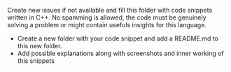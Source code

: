 Create new issues if not available and fill this folder with code snippets written in C++. No spamming is allowed, the code must be genuinely solving a problem or might contain usefuls insights for this language. 


- Create a new folder with your code snippet and add a README.md to this new folder.
- Add possible explanations along with screenshots and inner working of this snippets
